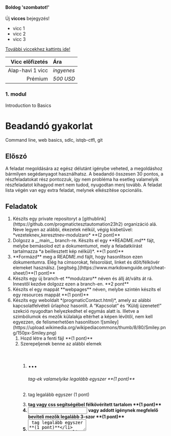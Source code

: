 #### Boldog 'szombatot!'
Új **vicces** bejegyzés!

- vicc 1
- vicc 2
- vicc 3

[További viccekhez kattints ide!](https://www.google.com)

| Vicc előfizetés | Ára |
| ---------------:|:-----|
| Alap-havi 1 vicc | *ingyenes* |
| Prémium | *500 USD* |

### 1. modul
Introduction to Basics
# Beadandó gyakorlat
Command line, web basics, sdlc, istqb-ctfl, git
## Előszó
A feladat megoldására az egész délutánt igénybe veheted, a megoldáshoz bármilyen segédanyagot használhatsz. A beadandó összesen 30 pontos, a részfeladatokat rész pontozzuk, így nem probléma ha esetleg valamelyik részfeladatot kihagyod mert nem tudod, nyugodtan menj tovább. A feladat lista végén van egy extra feladat, melynek elkészítése opcionális.
## Feladatok

<ol>
<li>Készíts egy private repositoryt a [githublink](https://github.com/progmatictesztautomation23h2) organizáció alá. Neve legyen az alábbi, ékezetek nélkül, végig kisbetűvel: *vezeteknev_keresztnev-modulzaro*  **(2 pont)**</li>
<li>Dolgozz a __main__ branch-re. Készíts el egy **README.md** fájt, melybe bemásolod ezt a dokumentumot, mely a feladatkiírást tartalmazza *a beillesztett kép nélkül)*. **(1 pont)**</li>
<li>**Formázd** meg a README.md fájlt, hogy hasonlítson ezen dokumentumra. Elég ha címsorokat, felsorolást, linket és dőlt/félkövér elemeket használsz. [segítség.](https://www.markdownguide.org/cheat-sheet/)**(1 pont)**</li>
<li>Készíts egy új branch-et **modulzaro** néven és állj át/válts át rá. Innestől kezdve dolgozz ezen a branch-en. **2 pont**</li>
<li>Készíts el egy mappát **webpages** néven, melybe szintén készíts el egy resources mappát **(1 pont)**</li>
<li>Készíts egy weboldalt *(progmaticContact.html)*, amely az alábbi kapcsolatfelvételi űrlaphoz hasonlít. A “Kapcsolat” és “Küldj üzenetet!” szekció nyugodtan helyezkedhet el egymás alatt is. Illetve a szimbólumok és mezők külalakja eltérhet a képen lévőtől, nem kell egyezzen, de felismerhetően hasonlítson ![smiley](https://upload.wikimedia.org/wikipediacommons/thumb/8/80/Smiley.png/150px-Smiley.png)
      <ol>
		<li>Hozd létre a fenti fájl **(1 pont)**</li>
		<li>Szerepeljenek benne az alábbi elemek 
			<ol/>
				<li><h1>...<h6> tag-ek valamelyike legalább egyszer **(1 pont)**</li>
				<li><p> tag legalább egyszer (1 pont)</li>
				<li><strong> tag vagy css segítségébel félkövérített tartalom **(1 pont)**</li>
				<li><input type=”text”> vagy addott igénynek megfelelő beviteli mezők legalább 3-szor **(1 pont)**</li>
				<li><textarea> tag legalább egyszer **(1 pont)**</li>
				<li><input type=”submit”> tag legalább egyszer **(1 pont)**</li>
				<li>3 kép a megfelelő méretben a telefonszámhoz, emailhez, címhez a resources mappából használva **(1 pont)**</li>
				<li>a cím előtti kép kattintható és kattintás hatására betölti új lapon a Google Maps-ot a szükséges címmel **(2 pont)**</li>
			</ol>
		</li>
		<li>A “KÜLDÉS” gombra kattintva navigáljon el egy másik oldalra (progmaticContactConfirmation.html), melyen egy “Köszönjük megkeresését, kollégáink hamarosan felveszik Önnel a kapcsolatot!” szöveg szerepel. **(2 pont)**
			<ol>
				<li>Ezen oldalon szerepeljenek az alábbi elemek
				<ol>
					<li><h1> tag-ek segítségével a címsor **(1 pont)**</li>
					<li>letöltött tetszőleges háttérkép alkalmazása, mely a resources könyvtárba került letöltésre **(1 pont)**</li>
				</ol>
				</li>
			</ol>
		</li>
		</li>CSS beállításokkal formázd meg az oldalakat **(1 pont)**<li>
		</li>A CSS beállításokat rakd külön, progmatic.css fájlba és hivatkozz rá a html fájlban **(1 pont)**</li>
	</ol>		
</li>
<li>Tegyük fel, hogy a fejlesztési vezető kitalálta, hogy a weboldal jelenlegi struktúráján még lehetne javítani, és készüljön egy kezdőlap (*index.html*), ahol egy üdvözlőszöveg és egy gomb található. A gombra való kattintásra átnavigál a weboldal a progmaticContact.html oldalra.
	<ol> 
		<li>index.html néven a kezdőlap létrehozása **(0.5 pont)**</li>
		<li>szerepel egy h1-es tag-ek között  lévő  “Üdvözlünk a Progmatic-nál” szöveg és egy gomb “Kapcsolatfelvétel” felirattal **(0.5 pont)**</li>
		<li>tetszőleges háttérkép alkalmazása **(0.5 pont)**</li>
		<li>navigálás működik a gombra kattintva  **(0.5 pont)**</li>
	</ol>
</li>
<li>A webalkalmazás minden oldalán szerepel a Progmatic logo-ja, mely kattintható és kattintás hatására a kezdőlap, az index.html töltődik be.**(1 pont)**</li>
<li>Töltsd fel a branch-edre a munkádat és ellenőrizd le a github.com felületen, hogy látod-e. **(2 pont)**</li>
<li>A kód jól szervezett, a weboldal és a README.md esztétikus **(2 pont)**</li>
<li>(Extra szorgalmi pont) Easter egg beépítése a weboldalba, valamint leírás hozzáadása a README.md-be, hogy hogyan érjük el. **(1 pont)**</li>
</ol>
</li>

 

